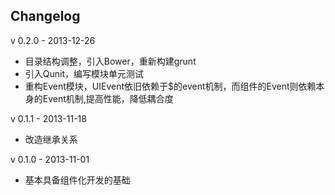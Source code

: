 Changelog
--------------------

v 0.2.0 - 2013-12-26

+ 目录结构调整，引入Bower，重新构建grunt
+ 引入Qunit，编写模块单元测试
+ 重构Event模块，UIEvent依旧依赖于$的event机制，而组件的Event则依赖本身的Event机制,提高性能，降低耦合度

v 0.1.1 - 2013-11-18

+ 改造继承关系

v 0.1.0 - 2013-11-01

+ 基本具备组件化开发的基础